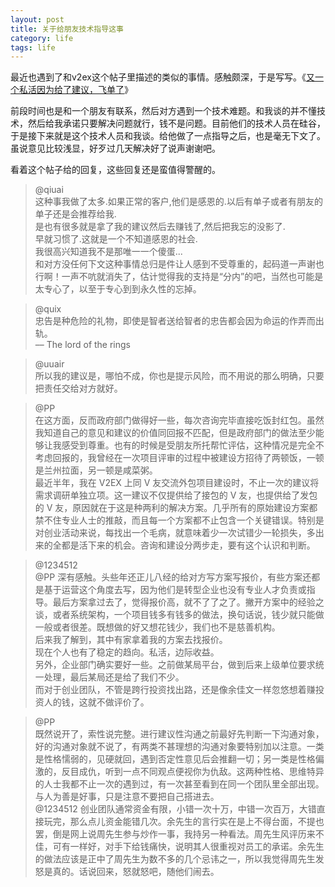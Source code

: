 ```yaml
---
layout: post
title: 关于给朋友技术指导这事
category: life
tags: life
---
```


最近也遇到了和v2ex这个帖子里描述的类似的事情。感触颇深，于是写写。《[又一个私活因为给了建议，飞单了](http://www.v2ex.com/t/214713)》

前段时间也是和一个朋友有联系，然后对方遇到一个技术难题。和我谈的并不懂技术，然后给我承诺只要解决问题就行，钱不是问题。目前他们的技术人员在硅谷，于是接下来就是这个技术人员和我谈。给他做了一点指导之后，也是毫无下文了。虽说意见比较浅显，好歹过几天解决好了说声谢谢吧。

看着这个帖子给的回复，这些回复还是蛮值得警醒的。



> @qiuai  
> 这种事我做了太多.如果正常的客户,他们是感恩的.以后有单子或者有朋友的单子还是会推荐给我.   
是也有很多就是拿了我的建议然后去赚钱了,然后把我忘的没影了.   
> 早就习惯了.这就是一个不知道感恩的社会.   
> 我很高兴知道我不是那唯一一个傻蛋...  
> 和对方没任何下文这种事情总归是件让人感到不受尊重的，起码道一声谢也行啊！一声不吭就消失了，估计觉得我的支持是“分内”的吧，当然也可能是太专心了，以至于专心到到永久性的忘掉。   
  
  
> @quix  
> 忠告是种危险的礼物，即使是智者送给智者的忠告都会因为命运的作弄而出轨。   
> –– The lord of the rings  
  
  
> @uuair  
> 所以我的建议是，哪怕不成，你也是提示风险，而不用说的那么明确，只要把责任交给对方就好。  
  
  
> @PP   
> 在这方面，反而政府部门做得好一些，每次咨询完毕直接吃饭封红包。虽然我知道自己的意见和建议的价值同回报不匹配，但是政府部门的做法至少能够让我感受到尊重。也有的时候是受朋友所托帮忙评估，这种情况是完全不考虑回报的，我曾经在一次项目评审的过程中被建设方招待了两顿饭，一顿是兰州拉面，另一顿是咸菜粥。   
> 最近半年，我在 V2EX 上同 V 友交流外包项目建设时，不止一次的建议将需求调研单独立项。这一建议不仅提供给了接包的 V 友，也提供给了发包的 V 友，原因就在于这是种两利的解决方案。几乎所有的原始建设方案都禁不住专业人士的推敲，而且每一个方案都不止包含一个关键错误。特别是对创业活动来说，每找出一个毛病，就意味着少一次试错少一轮损失，多出来的全都是活下来的机会。咨询和建设分两步走，要有这个认识和判断。  
  
  
> @1234512   
> @PP 深有感触。头些年还正儿八经的给对方写方案写报价，有些方案还都是基于运营这个角度去写，因为他们是转型企业也没有专业人才负责或指导。最后方案拿过去了，觉得报价高，就不了了之了。撇开方案中的经验之谈，或者系统架构，一个项目钱多有钱多的做法，换句话说，钱少就只能做一般或者很差。既想做的好又想花钱少，我们也不是慈善机构。   
> 后来我了解到，其中有家拿着我的方案去找报价。   
> 现在个人也有了稳定的趋向。私活，边际收益。   
> 另外，企业部门确实要好一些。之前做某局平台，做到后来上级单位要求统一处理，最后某局还是给了我们不少。   
> 而对于创业团队，不管是跨行投资找出路，还是像余佳文一样忽悠想着赚投资人的钱，这就不做评价了。  
  
> @PP   
> 既然说开了，索性说完整。进行建议性沟通之前最好先判断一下沟通对象，好的沟通对象就不说了，有两类不甚理想的沟通对象要特别加以注意。一类是性格懦弱的，见硬就回，遇到否定性意见后会推翻一切；另一类是性格偏激的，反目成仇，听到一点不同观点便视你为仇敌。这两种性格、思维特异的人士我都不止一次的遇到过，有一次甚至看到在同一个团队里全部出现。与人为善是好事，只是注意不要把自己搭进去。  
> @1234512 创业团队通常资金有限，小错一次十万，中错一次百万，大错直接玩完，那么点儿资金能错几次。余先生的言行实在是上不得台面，不提也罢，倒是网上说周先生参与炒作一事，我持另一种看法。周先生风评历来不佳，可有一样好，对手下给钱痛快，说明其人很重视对员工的承诺。余先生的做法应该是正中了周先生为数不多的几个忌讳之一，所以我觉得周先生发怒是真的。话说回来，怒就怒吧，随他们闹去。  
